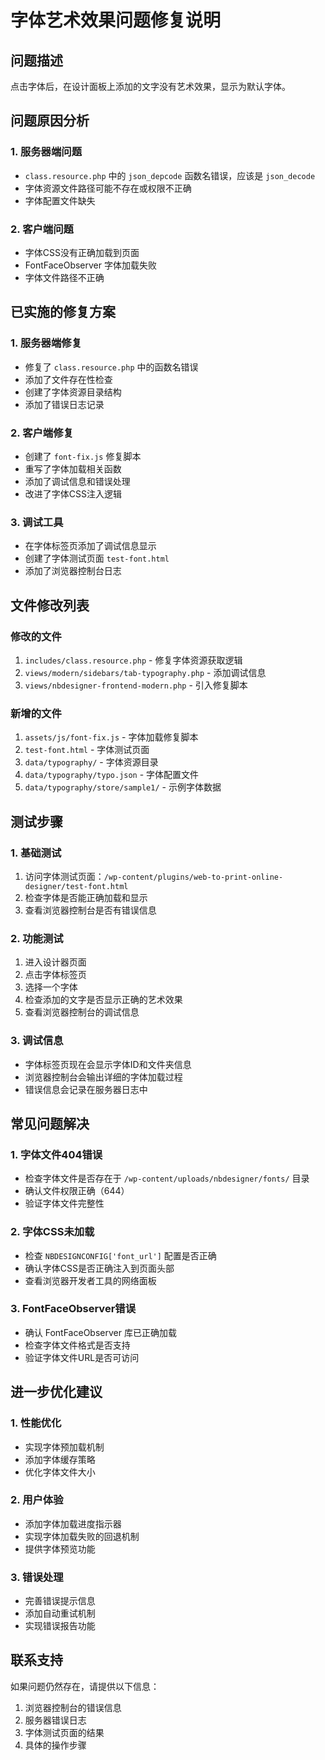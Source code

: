 # 字体艺术效果问题修复说明

## 问题描述
点击字体后，在设计面板上添加的文字没有艺术效果，显示为默认字体。

## 问题原因分析

### 1. 服务器端问题
- `class.resource.php` 中的 `json_depcode` 函数名错误，应该是 `json_decode`
- 字体资源文件路径可能不存在或权限不正确
- 字体配置文件缺失

### 2. 客户端问题
- 字体CSS没有正确加载到页面
- FontFaceObserver 字体加载失败
- 字体文件路径不正确

## 已实施的修复方案

### 1. 服务器端修复
- 修复了 `class.resource.php` 中的函数名错误
- 添加了文件存在性检查
- 创建了字体资源目录结构
- 添加了错误日志记录

### 2. 客户端修复
- 创建了 `font-fix.js` 修复脚本
- 重写了字体加载相关函数
- 添加了调试信息和错误处理
- 改进了字体CSS注入逻辑

### 3. 调试工具
- 在字体标签页添加了调试信息显示
- 创建了字体测试页面 `test-font.html`
- 添加了浏览器控制台日志

## 文件修改列表

### 修改的文件
1. `includes/class.resource.php` - 修复字体资源获取逻辑
2. `views/modern/sidebars/tab-typography.php` - 添加调试信息
3. `views/nbdesigner-frontend-modern.php` - 引入修复脚本

### 新增的文件
1. `assets/js/font-fix.js` - 字体加载修复脚本
2. `test-font.html` - 字体测试页面
3. `data/typography/` - 字体资源目录
4. `data/typography/typo.json` - 字体配置文件
5. `data/typography/store/sample1/` - 示例字体数据

## 测试步骤

### 1. 基础测试
1. 访问字体测试页面：`/wp-content/plugins/web-to-print-online-designer/test-font.html`
2. 检查字体是否能正确加载和显示
3. 查看浏览器控制台是否有错误信息

### 2. 功能测试
1. 进入设计器页面
2. 点击字体标签页
3. 选择一个字体
4. 检查添加的文字是否显示正确的艺术效果
5. 查看浏览器控制台的调试信息

### 3. 调试信息
- 字体标签页现在会显示字体ID和文件夹信息
- 浏览器控制台会输出详细的字体加载过程
- 错误信息会记录在服务器日志中

## 常见问题解决

### 1. 字体文件404错误
- 检查字体文件是否存在于 `/wp-content/uploads/nbdesigner/fonts/` 目录
- 确认文件权限正确（644）
- 验证字体文件完整性

### 2. 字体CSS未加载
- 检查 `NBDESIGNCONFIG['font_url']` 配置是否正确
- 确认字体CSS是否正确注入到页面头部
- 查看浏览器开发者工具的网络面板

### 3. FontFaceObserver错误
- 确认 FontFaceObserver 库已正确加载
- 检查字体文件格式是否支持
- 验证字体文件URL是否可访问

## 进一步优化建议

### 1. 性能优化
- 实现字体预加载机制
- 添加字体缓存策略
- 优化字体文件大小

### 2. 用户体验
- 添加字体加载进度指示器
- 实现字体加载失败的回退机制
- 提供字体预览功能

### 3. 错误处理
- 完善错误提示信息
- 添加自动重试机制
- 实现错误报告功能

## 联系支持
如果问题仍然存在，请提供以下信息：
1. 浏览器控制台的错误信息
2. 服务器错误日志
3. 字体测试页面的结果
4. 具体的操作步骤 